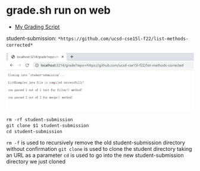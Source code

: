 # grade.sh run on web
* [My Grading Script](https://saintlucifur.github.io/cse15l-lab-reports/gradingscript.html)

student-submission: `*https://github.com/ucsd-cse15l-f22/list-methods-corrected*`

![Image](corrected.png)

```
rm -rf student-submission
git clone $1 student-submission
cd student-submission
```

`rm -f` is used to recursively remove the old student-submission directory without confirmation
`git clone` is used to clone the student directory taking an URL as a parameter
`cd` is used to go into the new student-submission directory we just cloned